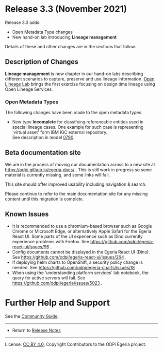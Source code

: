 <!-- SPDX-License-Identifier: CC-BY-4.0 -->
<!-- Copyright Contributors to the ODPi Egeria project. -->

# Release 3.3 (November 2021)

Release 3.3 adds:
  * Open Metadata Type changes
  * New hand-on lab introducing **Lineage management**

Details of these and other changes are in the sections that follow.

## Description of Changes

**Lineage management** is new chapter in our hand-on labs describing different scenarios to capture, preserve and use lineage information. 
[Open Lineage Lab](https://github.com/odpi/egeria/blob/master/open-metadata-resources/open-metadata-labs/asset-management-labs/open-lineage.ipynb) brings the first exercise focusing on design time lineage using Open Lineage Services.  

### Open Metadata Types

The following changes have been made to the open metadata types:

* New type **Incomplete** for classifying referencable entities used in special lineage cases. One example for such case is representing 'virtual asset' form IBM IGC external repository.  
  See description in model [0790](https://odpi.github.io/egeria-docs/types/7/0790-Incomplete/).

## Beta documentation site

We are in the process of moving our documentation across to a new site at https://odpi.github.io/egeria-docs/ . This is still work in progress so some material is currently missing, and some links will fail.

This site should offer improved usability including navigation & search.

Please continue to refer to the main documentation site for any missing content until this migration is complete.

## Known Issues

* It is recommended to use a chromium-based browser such as Google Chrome or Microsoft Edge, or alternatively Apple Safari for the Egeria React UI. Some parts of the UI experience such as Dino currently experience problems with Firefox. See https://github.com/odpi/egeria-react-ui/issues/96 .
* Config documents cannot be displayed in the Egeria React UI (Dino). See https://github.com/odpi/egeria-react-ui/issues/264 .
* If deploying helm charts to OpenShift, a security policy change is needed. See https://github.com/odpi/egeria-charts/issues/18
* When using the 'understanding platform services' lab notebook, the query for active servers will fail. See https://github.com/odpi/egeria/issues/5023 .

# Further Help and Support

See the [Community Guide](../Community-Guide.md).

----
* Return to [Release Notes](.)
   
----
License: [CC BY 4.0](https://creativecommons.org/licenses/by/4.0/),
Copyright Contributors to the ODPi Egeria project.

